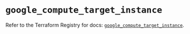 # `google_compute_target_instance`

Refer to the Terraform Registry for docs: [`google_compute_target_instance`](https://registry.terraform.io/providers/hashicorp/google/6.11.0/docs/resources/compute_target_instance).
